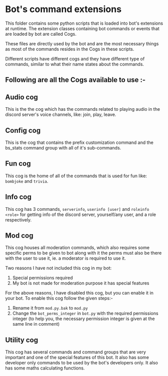 # Bot's command extensions
This folder contains some python scripts that is loaded into bot's extensions at
 runtime. The extension classes containing bot commands or events that are loaded by
 bot are called Cogs.

These files are directly used by the bot and are the most necessary things as most of
 the commands resides in the Cogs in these scripts.

Different scripts have different cogs and they have different type of commands, similar
 to what their name states about the commands.

## Following are all the Cogs available to use :-

## Audio cog
This is the the cog which has the commands related to playing audio in the discord
 server's voice channels, like: join, play, leave.

## Config cog
This is the cog that contains the prefix customization command and the bs_stats command
 group with all of it's sub-commands.

## Fun cog
This cog is the home of all of the commands that is used for fun like: `bombjoke` and
 `trivia`.

## Info cog
This cog has 3 commands, `serverinfo`, `userinfo [user]` and `roleinfo <role>` for
 getting info of the discord server, yourself/any user, and a role respectively.

## Mod cog
This cog houses all moderation commands, which also requires some specific perms to be
 given to bot along with it the perms must also be there with the user to use it, ie. a
 moderator is required to use it.

Two reasons I have not included this cog in my bot:
  1. Special permissions required
  2. My bot is not made for moderation purpose it has special features

For the above reasons, I have disabled this cog, but you can enable it in your bot.
To enable this cog follow the given steps:-
  1. Rename it from `mod.py.bak` to `mod.py`
  2. Change the `bot_perms_integer` in `bot.py` with the required permissions integer
  (to help you, the necessary permission integer is given at the same line in comment)

## Utility cog
This cog has several commands and command groups that are very important and one of the
 special features of this bot. It also has some developer only commands to be used by
 the bot's developers only. It also has some maths calculating functions.
